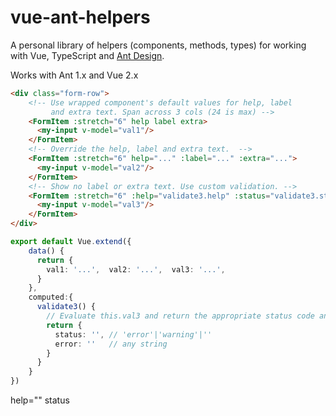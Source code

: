 # vue-ant-helpers

A personal library of helpers (components, methods, types) for working with Vue, TypeScript and [Ant Design](https://antdv.com/docs/vue/introduce/).

Works with Ant 1.x and Vue 2.x

```html
<div class="form-row">
    <!-- Use wrapped component's default values for help, label 
         and extra text. Span across 3 cols (24 is max) -->
    <FormItem :stretch="6" help label extra>
      <my-input v-model="val1"/>
    </FormItem>
    <!-- Override the help, label and extra text.  -->
    <FormItem :stretch="6" help="..." :label="..." :extra="...">
      <my-input v-model="val2"/>
    </FormItem>
    <!-- Show no label or extra text. Use custom validation. -->
    <FormItem :stretch="6" :help="validate3.help" :status="validate3.status">
      <my-input v-model="val3"/>
    </FormItem>
</div>
```

```ts
export default Vue.extend({
    data() {
      return {
        val1: '...',  val2: '...',  val3: '...',
      }
    },
    computed:{
      validate3() {
        // Evaluate this.val3 and return the appropriate status code and error text.
        return {
          status: '', // 'error'|'warning'|''
          error: ''   // any string
        }
      }
    }
})
```


help="" status

